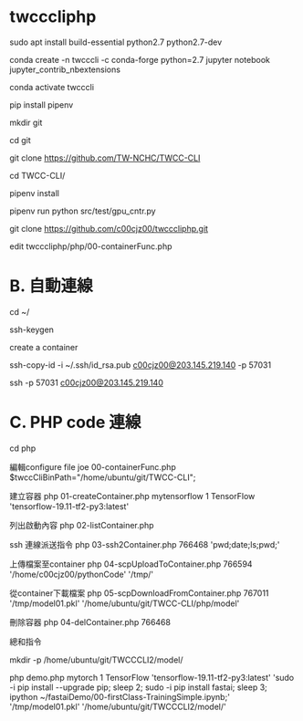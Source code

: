 # twcccliphp

  
  sudo apt install build-essential python2.7 python2.7-dev
  
  conda create -n twcccli -c conda-forge python=2.7 jupyter notebook jupyter_contrib_nbextensions
  
  conda activate twcccli
  
  pip install pipenv
  
  mkdir git 
  
  cd git
  
  git clone https://github.com/TW-NCHC/TWCC-CLI
  
  cd TWCC-CLI/
  
  pipenv install
  
  pipenv run python src/test/gpu_cntr.py
  
  git clone https://github.com/c00cjz00/twcccliphp.git
  
  edit twcccliphp/php/00-containerFunc.php 
  
# B. 自動連線

  cd ~/
  
  ssh-keygen
  
  create a container
  
  ssh-copy-id -i ~/.ssh/id_rsa.pub c00cjz00@203.145.219.140 -p 57031
  
  ssh -p 57031 c00cjz00@203.145.219.140
  
  # C. PHP code 連線
  
  cd php
  
  編輯configure file joe 00-containerFunc.php $twccCliBinPath="/home/ubuntu/git/TWCC-CLI";
  
  建立容器 php 01-createContainer.php mytensorflow 1 TensorFlow 'tensorflow-19.11-tf2-py3:latest'
  
  列出啟動內容 php 02-listContainer.php
  
  ssh 連線派送指令 php 03-ssh2Container.php 766468 'pwd;date;ls;pwd;'
  
  上傳檔案至container php 04-scpUploadToContainer.php 766594 '/home/c00cjz00/pythonCode' '/tmp/'
  
  從container下載檔案 php 05-scpDownloadFromContainer.php 767011 '/tmp/model01.pkl' '/home/ubuntu/git/TWCC-CLI/php/model'
  
  刪除容器 php 04-delContainer.php 766468
  
  總和指令 
  
  mkdir -p /home/ubuntu/git/TWCCCLI2/model/ 
  
  php demo.php mytorch 1 TensorFlow 'tensorflow-19.11-tf2-py3:latest' 'sudo -i pip install --upgrade pip; sleep 2; sudo -i pip install fastai; sleep 3; ipython ~/fastaiDemo/00-firstClass-TrainingSimple.ipynb;' '/tmp/model01.pkl' '/home/ubuntu/git/TWCCCLI2/model/'

